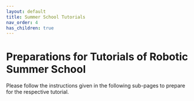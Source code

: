 ```yaml
---
layout: default
title: Summer School Tutorials
nav_order: 4
has_children: true
---
```


# Preparations for Tutorials of Robotic Summer School

Please follow the instructions given in the following sub-pages to prepare for the respective tutorial.


